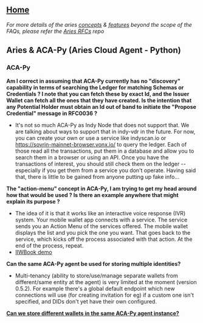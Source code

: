 
## [Home](./README.md)

*For more details of the aries [concepts](https://github.com/hyperledger/aries-rfcs/tree/master/concepts) & [features](https://github.com/hyperledger/aries-rfcs/tree/master/concepts) beyond the scope of the FAQs, please refer the [Aries RFCs](https://github.com/hyperledger/aries-rfcs) repo*


## Aries & ACA-Py (Aries Cloud Agent - Python)

### ACA-Py

**Am I correct in assuming that ACA-Py currently has no "discovery" capability in terms of searching the Ledger for matching Schemas or Credentials ? I note that you can fetch these by exact Id, and the Issuer Wallet can fetch all the ones that they have created. Is the intention that any Potential Holder must obtain an Id out of band to initiate the "Propose Credential" message in RFC0036 ?**

* It's not so much ACA-Py as Indy Node that does not support that. We are talking about ways to support that in indy-vdr in the future. For now, you can create your own or use a service like indyscan.io or https://sovrin-mainnet-browser.vonx.io/ to query the ledger. Each of those read all the transactions, put them in a database and allow you to search them in a browser or using an API. Once you have the transactions of interest, you should still check them on the ledger -- especially if you get them from a service you don't operate. Having said that, there is little to be gained from anyone putting up fake info...

**The "action-menu" concept in ACA-Py, I am trying to get my head around how that would be used ? Is there an example anywhere that might explain its purpose ?**

* The idea of it is that it works like an interactive voice response (IVR) system. Your mobile wallet app connects with a service. The service sends you an Action Menu of the services offered. The mobile wallet displays the list and you pick the one you want. That goes back to the service, which kicks off the process associated with that action. At the end of the process, repeat.
* [IIWBook demo](https://hackmd.io/jrWg2kw7QuWx9XS0R3_XPQ?view)

**Can the same ACA-Py agent be used for storing multiple identities?**
<a id="multi-tenancy"></a>
* Multi-tenancy (ability to store/use/manage separate wallets from different/same entity at the agent) is very limited at the moment (version 0.5.2). For example there's a global default endpoint which new connections will use (for creating invitation for eg) if a custom one isn't specified, and DIDs don't yet have their own configured. 

**[Can we store different wallets in the same ACA-Py agent instance?](#multi-tenancy)**